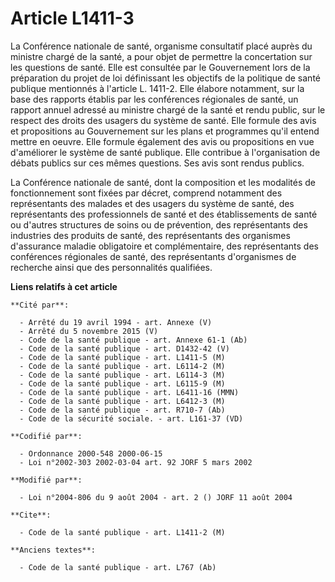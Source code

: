 # Article L1411-3

La Conférence nationale de santé, organisme consultatif placé auprès du ministre chargé de la santé, a pour objet de
permettre la concertation sur les questions de santé. Elle est consultée par le Gouvernement lors de la préparation du projet
de loi définissant les objectifs de la politique de santé publique mentionnés à l'article L. 1411-2. Elle élabore notamment,
sur la base des rapports établis par les conférences régionales de santé, un rapport annuel adressé au ministre chargé de la
santé et rendu public, sur le respect des droits des usagers du système de santé. Elle formule des avis et propositions au
Gouvernement sur les plans et programmes qu'il entend mettre en oeuvre. Elle formule également des avis ou propositions en
vue d'améliorer le système de santé publique. Elle contribue à l'organisation de débats publics sur ces mêmes questions. Ses
avis sont rendus publics.

La Conférence nationale de santé, dont la composition et les modalités de fonctionnement sont fixées par décret, comprend
notamment des représentants des malades et des usagers du système de santé, des représentants des professionnels de santé et
des établissements de santé ou d'autres structures de soins ou de prévention, des représentants des industries des produits
de santé, des représentants des organismes d'assurance maladie obligatoire et complémentaire, des représentants des
conférences régionales de santé, des représentants d'organismes de recherche ainsi que des personnalités qualifiées.

**Liens relatifs à cet article**

	**Cité par**:

	  - Arrêté du 19 avril 1994 - art. Annexe (V)
	  - Arrêté du 5 novembre 2015 (V)
	  - Code de la santé publique - art. Annexe 61-1 (Ab)
	  - Code de la santé publique - art. D1432-42 (V)
	  - Code de la santé publique - art. L1411-5 (M)
	  - Code de la santé publique - art. L6114-2 (M)
	  - Code de la santé publique - art. L6114-3 (M)
	  - Code de la santé publique - art. L6115-9 (M)
	  - Code de la santé publique - art. L6411-16 (MMN)
	  - Code de la santé publique - art. L6412-3 (M)
	  - Code de la santé publique - art. R710-7 (Ab)
	  - Code de la sécurité sociale. - art. L161-37 (VD)

	**Codifié par**:

	  - Ordonnance 2000-548 2000-06-15
	  - Loi n°2002-303 2002-03-04 art. 92 JORF 5 mars 2002

	**Modifié par**:

	  - Loi n°2004-806 du 9 août 2004 - art. 2 () JORF 11 août 2004

	**Cite**:

	  - Code de la santé publique - art. L1411-2 (M)

	**Anciens textes**:

	  - Code de la santé publique - art. L767 (Ab)
